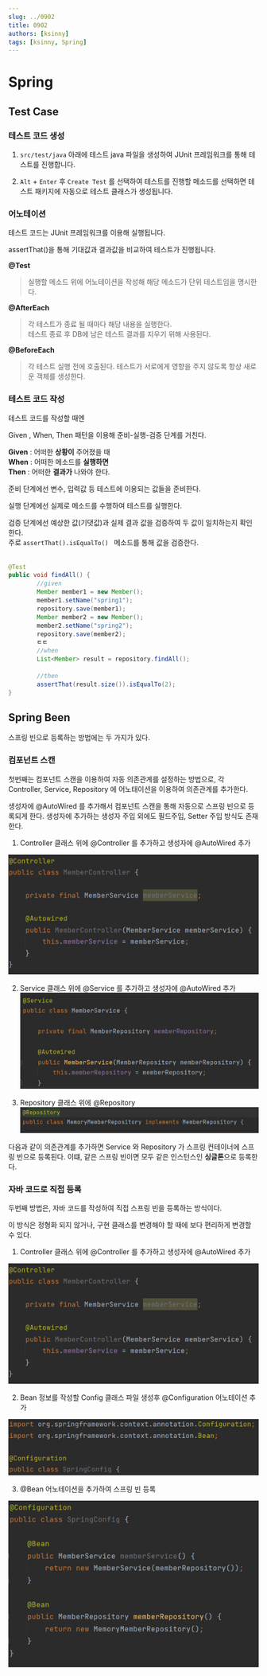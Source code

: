 ```yaml
---
slug: ../0902
title: 0902
authors: [ksinny]
tags: [ksinny, Spring]
---
```


# Spring

## Test Case

### 테스트 코드 생성
1. `src/test/java` 아래에 테스트 java 파일을 생성하여 JUnit 프레임워크를 통해 테스트를 진행합니다.

2. `Alt` + `Enter` 후 `Create Test` 를 선택하여 테스트를 진행할 메소드를 선택하면
테스트 패키지에 자동으로 테스트 클래스가 생성됩니다.


### 어노테이션

테스트 코드는 JUnit 프레임워크를 이용해 실행됩니다.

assertThat()을 통해 기대값과 결과값을 비교하여 테스트가 진행됩니다.



**@Test**
> 실행할 메소드 위에 어노테이션을 작성해 해당 메소드가 단위 테스트임을 명시한다.

**@AfterEach**
> 각 테스트가 종료 될 때마다 해당 내용을 실행한다.  
> 테스트 종료 후 DB에 남은 테스트 결과를 지우기 위해 사용된다.

**@BeforeEach**
> 각 테스트 실행 전에 호출된다. 테스트가 서로에게 영향을 주지 않도록 항상 새로운 객체를 생성한다.


### 테스트 코드 작성

테스트 코드를 작성할 때엔 

Given , When, Then 패턴을 이용해 준비-실행-검증 단계를 거친다.

**Given** : 어떠한 **상황이** 주어졌을 때  
**When** : 어떠한 메소드를 **실행하면**  
**Then** : 어떠한 **결과가** 나와야 한다.  


준비 단계에선 변수, 입력값 등 테스트에 이용되는 값들을 준비한다.  

실행 단계에선 실제로 메소드를 수행하여 테스트를 실행한다.  

검증 단계에선 예상한 값(기댓값)과 실제 결과 값을 검증하여 두 값이 일치하는지 확인한다.  
주로 `assertThat().isEqualTo() ` 메소드를 통해 값을 검증한다. 


```java

@Test
public void findAll() {
        //given
        Member member1 = new Member();
        member1.setName("spring1");
        repository.save(member1);
        Member member2 = new Member();
        member2.setName("spring2");
        repository.save(member2);
        ㅌㅌ
        //when
        List<Member> result = repository.findAll();
        
        //then
        assertThat(result.size()).isEqualTo(2);
}

```

## Spring Been

스프링 빈으로 등록하는 방법에는 두 가지가 있다.

### 컴포넌트 스캔
첫번째는 컴포넌트 스캔을 이용하여 자동 의존관계를 설정하는 방법으로,
각 Controller, Service, Repository 에 어노태이션을 이용하여 의존관계를 추가한다. 


생성자에 @AutoWired 를 추가해서 컴포넌트 스캔을 통해 자동으로 스프링 빈으로 등록되게 한다.
생성자에 추가하는 생성자 주입 외에도 필드주입, Setter 주입 방식도 존재한다. 

1. Controller 클래스 위에 @Controller 를 추가하고 생성자에 @AutoWired 추가

![img_12.png](img_12.png)


2. Service 클래스 위에 @Service 를 추가하고 생성자에 @AutoWired 추가
![img_11.png](img_11.png)  

3. Repository 클래스 위에 @Repository
![img_10.png](img_10.png)  

다음과 같이 의존관계를 추가하면 Service 와 Repository 가 스프링 컨테이너에 스프링 빈으로 등록된다.
이떄, 같은 스프링 빈이면 모두 같은 인스턴스인 **싱글톤**으로 등록한다.


### 자바 코드로 직접 등록

두번째 방법은, 자바 코드를 작성하여 직접 스프링 빈을 등록하는 방식이다.

이 방식은 정형화 되지 않거나, 구현 클래스를 변경해야 할 때에 보다 편리하게 변경할 수 있다.

1. Controller 클래스 위에 @Controller 를 추가하고 생성자에 @AutoWired 추가

![img_12.png](img_12.png)

2. Bean 정보를 작성할 Config 클래스 파일 생성후 @Configuration 어노테이션 추가

![img_13.png](img_13.png)

3. @Bean 어노테이션을 추가하여 스프링 빈 등록

![img_14.png](img_14.png)